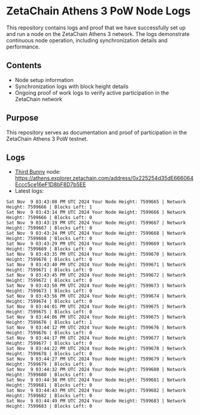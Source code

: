 # ZetaChain Athens 3 PoW Node Logs
This repository contains logs and proof that we have successfully set up and run a node on the ZetaChain Athens 3 network. The logs demonstrate continuous node operation, including synchronization details and performance.

## Contents
- Node setup information
- Synchronization logs with block height details
- Ongoing proof of work logs to verify active participation in the ZetaChain network

## Purpose
This repository serves as documentation and proof of participation in the ZetaChain Athens 3 PoW testnet.

## Logs

- [Third Bunny](https://thirdbunny.xyz/) node: https://athens.explorer.zetachain.com/address/0x225254d35dE666064Eccc5ce16eF1D8bF8D7b5EE
- Latest logs:
```
Sat Nov  9 03:43:08 PM UTC 2024 Your Node Height: 7599665 | Network Height: 7599666 | Blocks Left: 1
Sat Nov  9 03:43:14 PM UTC 2024 Your Node Height: 7599666 | Network Height: 7599666 | Blocks Left: 0
Sat Nov  9 03:43:19 PM UTC 2024 Your Node Height: 7599667 | Network Height: 7599667 | Blocks Left: 0
Sat Nov  9 03:43:24 PM UTC 2024 Your Node Height: 7599668 | Network Height: 7599668 | Blocks Left: 0
Sat Nov  9 03:43:29 PM UTC 2024 Your Node Height: 7599669 | Network Height: 7599669 | Blocks Left: 0
Sat Nov  9 03:43:35 PM UTC 2024 Your Node Height: 7599670 | Network Height: 7599670 | Blocks Left: 0
Sat Nov  9 03:43:40 PM UTC 2024 Your Node Height: 7599671 | Network Height: 7599671 | Blocks Left: 0
Sat Nov  9 03:43:45 PM UTC 2024 Your Node Height: 7599672 | Network Height: 7599672 | Blocks Left: 0
Sat Nov  9 03:43:50 PM UTC 2024 Your Node Height: 7599673 | Network Height: 7599673 | Blocks Left: 0
Sat Nov  9 03:43:56 PM UTC 2024 Your Node Height: 7599674 | Network Height: 7599674 | Blocks Left: 0
Sat Nov  9 03:44:01 PM UTC 2024 Your Node Height: 7599675 | Network Height: 7599675 | Blocks Left: 0
Sat Nov  9 03:44:06 PM UTC 2024 Your Node Height: 7599675 | Network Height: 7599676 | Blocks Left: 1
Sat Nov  9 03:44:12 PM UTC 2024 Your Node Height: 7599676 | Network Height: 7599676 | Blocks Left: 0
Sat Nov  9 03:44:17 PM UTC 2024 Your Node Height: 7599677 | Network Height: 7599677 | Blocks Left: 0
Sat Nov  9 03:44:22 PM UTC 2024 Your Node Height: 7599678 | Network Height: 7599678 | Blocks Left: 0
Sat Nov  9 03:44:27 PM UTC 2024 Your Node Height: 7599679 | Network Height: 7599679 | Blocks Left: 0
Sat Nov  9 03:44:32 PM UTC 2024 Your Node Height: 7599680 | Network Height: 7599680 | Blocks Left: 0
Sat Nov  9 03:44:38 PM UTC 2024 Your Node Height: 7599681 | Network Height: 7599681 | Blocks Left: 0
Sat Nov  9 03:44:43 PM UTC 2024 Your Node Height: 7599682 | Network Height: 7599682 | Blocks Left: 0
Sat Nov  9 03:44:49 PM UTC 2024 Your Node Height: 7599683 | Network Height: 7599683 | Blocks Left: 0
```
